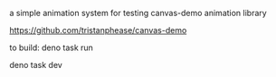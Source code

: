 
a simple animation system for testing canvas-demo animation library

https://github.com/tristanphease/canvas-demo

to build:
deno task run

deno task dev
